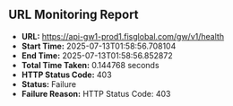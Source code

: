 ## URL Monitoring Report

- **URL:** https://api-gw1-prod1.fisglobal.com/gw/v1/health
- **Start Time:** 2025-07-13T01:58:56.708104
- **End Time:** 2025-07-13T01:58:56.852872
- **Total Time Taken:** 0.144768 seconds
- **HTTP Status Code:** 403
- **Status:** Failure
- **Failure Reason:** HTTP Status Code: 403
